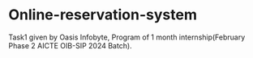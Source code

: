 # Online-reservation-system
Task1 given by Oasis Infobyte, Program of 1 month internship(February Phase 2 AICTE OIB-SIP 2024 Batch).
